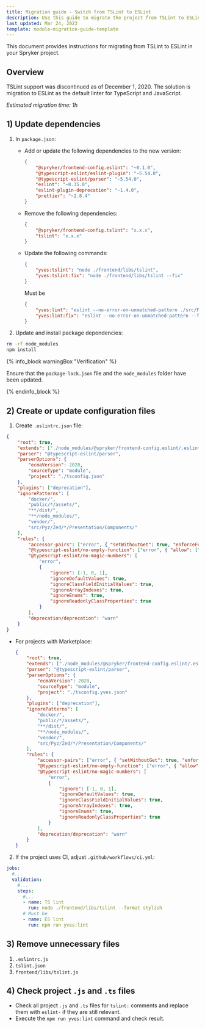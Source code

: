```yaml
---
title: Migration guide - Switch from TSLint to ESLint
description: Use this guide to migrate the project from TSLint to ESLint.
last_updated: Mar 24, 2023
template: module-migration-guide-template
---
```


This document provides instructions for migrating from TSLint to ESLint in your Spryker project.

## Overview

TSLint support was discontinued as of December 1, 2020. The solution is migration to ESLint as the default linter for TypeScript and JavaScript.

*Estimated migration time: 1h*

## 1) Update dependencies

1. In `package.json`: 
    - Add or update the following dependencies to the new version:

      ```json
      {
          "@spryker/frontend-config.eslint": "~0.1.0",
          "@typescript-eslint/eslint-plugin": "~5.54.0",
          "@typescript-eslint/parser": "~5.54.0",
          "eslint": "~8.35.0",
          "eslint-plugin-deprecation": "~1.4.0",
          "prettier": "~2.8.4"
      }
      ```

    - Remove the following dependencies:

        ```json
        {
            "@spryker/frontend-config.tslint": "x.x.x",
            "tslint": "x.x.x"
        }
        ```
     
    - Update the following commands:

        ```json
        {
            "yves:tslint": "node ./frontend/libs/tslint",
            "yves:tslint:fix": "node ./frontend/libs/tslint --fix"
        }
        ```
      
        Must be

        ```json
        {
            "yves:lint": "eslint --no-error-on-unmatched-pattern ./src/Pyz/Yves/**/Theme/**/*.{js,ts}",
            "yves:lint:fix": "eslint --no-error-on-unmatched-pattern --fix ./src/Pyz/Yves/**/Theme/**/*.{js,ts}"
        }
        ```

2. Update and install package dependencies:

```bash
rm -rf node_modules
npm install
```

{% info_block warningBox "Verification" %}

Ensure that the `package-lock.json` file and the `node_modules` folder have been updated.

{% endinfo_block %}

## 2) Create or update configuration files

1. Create `.eslintrc.json` file:

```json
{
    "root": true,
    "extends": ["./node_modules/@spryker/frontend-config.eslint/.eslintrc.js", "plugin:@typescript-eslint/recommended"],
    "parser": "@typescript-eslint/parser",
    "parserOptions": {
        "ecmaVersion": 2020,
        "sourceType": "module",
        "project": "./tsconfig.json"
    },
    "plugins": ["deprecation"],
    "ignorePatterns": [
        "docker/",
        "public/*/assets/",
        "**/dist/",
        "**/node_modules/",
        "vendor/",
        "src/Pyz/Zed/*/Presentation/Components/"
    ],
    "rules": {
        "accessor-pairs": ["error", { "setWithoutGet": true, "enforceForClassMembers": false }],
        "@typescript-eslint/no-empty-function": ["error", { "allow": ["methods"] }],
        "@typescript-eslint/no-magic-numbers": [
            "error",
            {
                "ignore": [-1, 0, 1],
                "ignoreDefaultValues": true,
                "ignoreClassFieldInitialValues": true,
                "ignoreArrayIndexes": true,
                "ignoreEnums": true,
                "ignoreReadonlyClassProperties": true
            }
        ],
        "deprecation/deprecation": "warn"
    }
}
``` 

- For projects with Marketplace:

    ```json
    {
        "root": true,
        "extends": ["./node_modules/@spryker/frontend-config.eslint/.eslintrc.js", "plugin:@typescript-eslint/recommended"],
        "parser": "@typescript-eslint/parser",
        "parserOptions": {
            "ecmaVersion": 2020,
            "sourceType": "module",
            "project": "./tsconfig.yves.json"
        },
        "plugins": ["deprecation"],
        "ignorePatterns": [
            "docker/",
            "public/*/assets/",
            "**/dist/",
            "**/node_modules/",
            "vendor/",
            "src/Pyz/Zed/*/Presentation/Components/"
        ],
        "rules": {
            "accessor-pairs": ["error", { "setWithoutGet": true, "enforceForClassMembers": false }],
            "@typescript-eslint/no-empty-function": ["error", { "allow": ["methods"] }],
            "@typescript-eslint/no-magic-numbers": [
                "error",
                {
                    "ignore": [-1, 0, 1],
                    "ignoreDefaultValues": true,
                    "ignoreClassFieldInitialValues": true,
                    "ignoreArrayIndexes": true,
                    "ignoreEnums": true,
                    "ignoreReadonlyClassProperties": true
                }
            ],
            "deprecation/deprecation": "warn"
        }
    }
    ``` 

2. If the project uses CI, adjust `.github/workflows/ci.yml`:

```yaml
jobs:
  #...
  validation:
    #...
    steps:
      #...
      - name: TS lint
        run: node ./frontend/libs/tslint --format stylish
      # Must be
      - name: ES lint
        run: npm run yves:lint
```

## 3) Remove unnecessary files

1. `.eslintrc.js`
2. `tslint.json`
3. `frontend/libs/tslint.js`

## 4) Check project `.js` and `.ts` files

- Check all project `.js` and `.ts` files for `tslint:` comments and replace them with `eslint-` if they are still relevant.
- Execute the `npm run yves:lint` command and check result.
